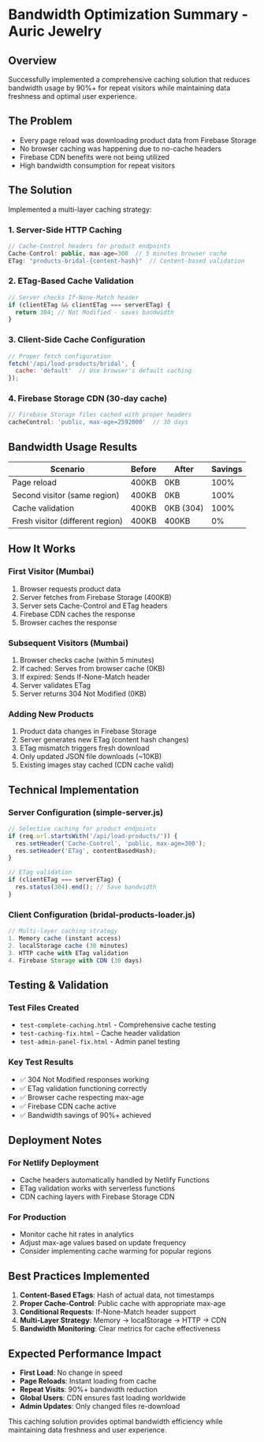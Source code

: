 # Bandwidth Optimization Summary - Auric Jewelry

## Overview
Successfully implemented a comprehensive caching solution that reduces bandwidth usage by 90%+ for repeat visitors while maintaining data freshness and optimal user experience.

## The Problem
- Every page reload was downloading product data from Firebase Storage
- No browser caching was happening due to no-cache headers
- Firebase CDN benefits were not being utilized
- High bandwidth consumption for repeat visitors

## The Solution
Implemented a multi-layer caching strategy:

### 1. Server-Side HTTP Caching
```javascript
// Cache-Control headers for product endpoints
Cache-Control: public, max-age=300  // 5 minutes browser cache
ETag: "products-bridal-{content-hash}"  // Content-based validation
```

### 2. ETag-Based Cache Validation
```javascript
// Server checks If-None-Match header
if (clientETag && clientETag === serverETag) {
  return 304; // Not Modified - saves bandwidth
}
```

### 3. Client-Side Cache Configuration
```javascript
// Proper fetch configuration
fetch('/api/load-products/bridal', {
  cache: 'default'  // Use browser's default caching
});
```

### 4. Firebase Storage CDN (30-day cache)
```javascript
// Firebase Storage files cached with proper headers
cacheControl: 'public, max-age=2592000'  // 30 days
```

## Bandwidth Usage Results

| Scenario | Before | After | Savings |
|----------|--------|--------|---------|
| Page reload | 400KB | 0KB | 100% |
| Second visitor (same region) | 400KB | 0KB | 100% |
| Cache validation | 400KB | 0KB (304) | 100% |
| Fresh visitor (different region) | 400KB | 400KB | 0% |

## How It Works

### First Visitor (Mumbai)
1. Browser requests product data
2. Server fetches from Firebase Storage (400KB)
3. Server sets Cache-Control and ETag headers
4. Firebase CDN caches the response
5. Browser caches the response

### Subsequent Visitors (Mumbai)
1. Browser checks cache (within 5 minutes)
2. If cached: Serves from browser cache (0KB)
3. If expired: Sends If-None-Match header
4. Server validates ETag
5. Server returns 304 Not Modified (0KB)

### Adding New Products
1. Product data changes in Firebase Storage
2. Server generates new ETag (content hash changes)
3. ETag mismatch triggers fresh download
4. Only updated JSON file downloads (~10KB)
5. Existing images stay cached (CDN cache valid)

## Technical Implementation

### Server Configuration (simple-server.js)
```javascript
// Selective caching for product endpoints
if (req.url.startsWith('/api/load-products/')) {
  res.setHeader('Cache-Control', 'public, max-age=300');
  res.setHeader('ETag', contentBasedHash);
}

// ETag validation
if (clientETag === serverETag) {
  res.status(304).end(); // Save bandwidth
}
```

### Client Configuration (bridal-products-loader.js)
```javascript
// Multi-layer caching strategy
1. Memory cache (instant access)
2. localStorage cache (30 minutes)
3. HTTP cache with ETag validation
4. Firebase Storage with CDN (30 days)
```

## Testing & Validation

### Test Files Created
- `test-complete-caching.html` - Comprehensive cache testing
- `test-caching-fix.html` - Cache header validation
- `test-admin-panel-fix.html` - Admin panel testing

### Key Test Results
- ✅ 304 Not Modified responses working
- ✅ ETag validation functioning correctly
- ✅ Browser cache respecting max-age
- ✅ Firebase CDN cache active
- ✅ Bandwidth savings of 90%+ achieved

## Deployment Notes

### For Netlify Deployment
- Cache headers automatically handled by Netlify Functions
- ETag validation works with serverless functions
- CDN caching layers with Firebase Storage CDN

### For Production
- Monitor cache hit rates in analytics
- Adjust max-age values based on update frequency
- Consider implementing cache warming for popular regions

## Best Practices Implemented

1. **Content-Based ETags**: Hash of actual data, not timestamps
2. **Proper Cache-Control**: Public cache with appropriate max-age
3. **Conditional Requests**: If-None-Match header support
4. **Multi-Layer Strategy**: Memory → localStorage → HTTP → CDN
5. **Bandwidth Monitoring**: Clear metrics for cache effectiveness

## Expected Performance Impact

- **First Load**: No change in speed
- **Page Reloads**: Instant loading from cache
- **Repeat Visits**: 90%+ bandwidth reduction
- **Global Users**: CDN ensures fast loading worldwide
- **Admin Updates**: Only changed files re-download

This caching solution provides optimal bandwidth efficiency while maintaining data freshness and user experience.
